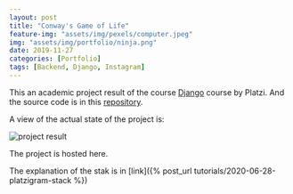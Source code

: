 ```yaml
---
layout: post
title: "Conway's Game of Life"
feature-img: "assets/img/pexels/computer.jpeg"
img: "assets/img/portfolio/ninja.png"
date: 2019-11-27
categories: [Portfolio]
tags: [Backend, Django, Instagram]
---
```


This an academic project result of the course [Django](https://platzi.com/clases/django/) course by Platzi. And the source code is in this [repository](https://github.com/jadry92/Platzigram-project).

A view of the actual state of the project is:

![project result]({{baseurl}}/assets/img/portfolio/ninja.png)

The project is hosted here.

The explanation of the stak is in [link]({% post_url tutorials/2020-06-28-platzigram-stack %})
